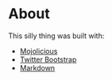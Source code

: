 # About

This silly thing was built with:

 - [Mojolicious](http://mojolicio.us/)
 - [Twitter Bootstrap](http://twitter.github.com/bootstrap/)
 - [Markdown](http://daringfireball.net/projects/markdown/)


